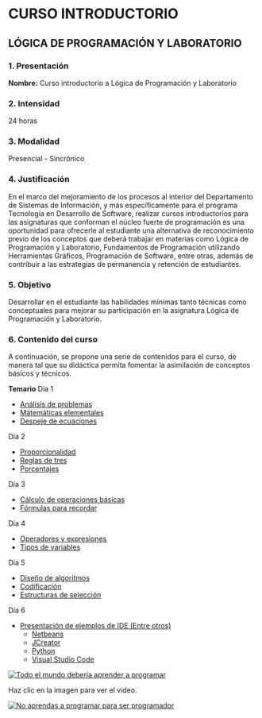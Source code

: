 # CURSO INTRODUCTORIO
## LÓGICA DE PROGRAMACIÓN Y LABORATORIO

### 1. Presentación

**Nombre:** Curso introductorio a Lógica de Programación y Laboratorio

### 2. Intensidad

24 horas

### 3. Modalidad

Presencial - Sincrónico 

### 4. Justificación

En el marco del mejoramiento de los procesos al interior del Departamento de Sistemas de Información, y más específicamente para el programa Tecnología en Desarrollo de Software, realizar cursos introductorios para las asignaturas que conforman el núcleo fuerte de programación es una oportunidad para ofrecerle al estudiante una alternativa de reconocimiento previo de los conceptos que deberá trabajar en materias como Lógica de Programación y Laboratorio, Fundamentos de Programación utilizando Herramientas Gráficos, Programación de Software, entre otras, además de contribuir a las estrategias de permanencia y retención de estudiantes.

### 5. Objetivo

Desarrollar en el estudiante las habilidades mínimas tanto técnicas como conceptuales para mejorar su participación en la asignatura Lógica de Programación y Laboratorio.

### 6. Contenido del curso

A continuación, se propone una serie de contenidos para el curso, de manera tal que su didáctica permita fomentar la asimilación de conceptos básicos y técnicos.

**Temario**
Día 1
  - [Análisis de problemas](AnalisisProblema/README.md)
  - [Mátemáticas elementales](MatematicasElementales.md)
  - [Despeje de ecuaciones](Presentacion_MatematicaOperativa.pdf)


Día 2

  
  - [Proporcionalidad](Presentacion_MatematicaOperativa.pdf)
  - [Reglas de tres](Presentacion_MatematicaOperativa.pdf)
  - [Porcentajes](Presentacion_MatematicaOperativa.pdf)

    
Día 3

  - [Cálculo de operaciones básicas](Presentacion_MatematicaOperativa.pdf)
  - [Fórmulas para recordar](Presentacion_MatematicaOperativa.pdf)


Día 4


- [Operadores y expresiones](enlace_al_archivo_operadores_y_expresiones)
- [Tipos de variables](enlace_al_archivo_tipos_de_variables)


Día 5

- [Diseño de algoritmos](enlace_al_archivo_diseno_de_algoritmos)
- [Codificación](enlace_al_archivo_codificacion)
- [Estructuras de selección](enlace_al_archivo_estructuras_de_seleccion)


Día 6


- [Presentación de ejemplos de IDE (Entre otros)](enlace_al_archivo_presentacion_de_ejemplos_de_IDE)
  - [Netbeans](enlace_al_archivo_netbeans)
  - [JCreator](enlace_al_archivo_jcreator)
  - [Python](enlace_al_archivo_python)
  - [Visual Studio Code](enlace_al_archivo_visual_studio_code)



[![Todo el mundo debería aprender a programar](https://img.youtube.com/vi/sDk1pTDPROI/maxresdefault.jpg)](https://www.youtube.com/watch?v=sDk1pTDPROI)

Haz clic en la imagen para ver el video.

[![No aprendas a programar para ser programador](https://img.youtube.com/vi/RQXGjIumzXY/maxresdefault.jpg)](https://www.youtube.com/watch?v=RQXGjIumzXY)

